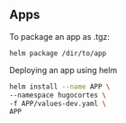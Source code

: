 ## Apps

To package an app as .tgz:

`helm package /dir/to/app`

Deploying an app using helm
```sh
helm install --name APP \
--namespace hugocortes \
-f APP/values-dev.yaml \
APP
```
